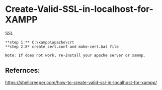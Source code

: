 # Create-Valid-SSL-in-localhost-for-XAMPP
SSL
```
**step 1:** C:\xampp\apache\crt
**step 2:8* create cert.conf and make-cert.bat file
```
```
Note: If does not work, re-install your apache server or xammp.
```
Refernces:
----------
https://shellcreeper.com/how-to-create-valid-ssl-in-localhost-for-xampp/
